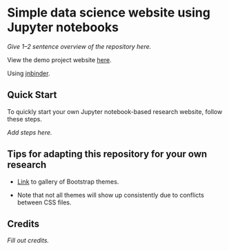 # Simple data science website using Jupyter notebooks

*Give 1–2 sentence overview of the repository here.*

View the demo project website [here](https://pcarbo.github.io/ipynb-demo).

Using [jnbinder](https://github.com/gaow/jnbinder).

## Quick Start

To quickly start your own Jupyter notebook-based research website, follow
these steps.

*Add steps here.*

## Tips for adapting this repository for your own research

+ [Link](https://bootswatch.com) to gallery of Bootstrap themes.

+ Note that not all themes will show up consistently due to conflicts
  between CSS files.

## Credits

*Fill out credits.*

